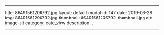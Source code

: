 
---
title: 86491561206792.jpg
layout: default
modal-id: 147
date: 2019-06-28
img: 86491561206792.jpg
thumbnail: 86491561206792-thumbnail.jpg
alt: image-alt
category: cate_view
description: .

---

